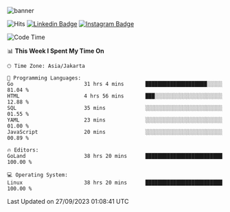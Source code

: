 ![banner](https://readme-typing-svg.herokuapp.com/?lines=Hello,+There!+👋;This+is+ryanbekhen....;Nice+to+meet+you!&center=false)

![Hits](https://hits.seeyoufarm.com/api/count/incr/badge.svg?url=https%3A%2F%2Fgithub.com%2Fryanbekhen%2Fhit-counter&count_bg=%2379C83D&title_bg=%23555555&icon=github.svg&icon_color=%23E7E7E7&title=Provile+views&edge_flat=true)
[![Linkedin Badge](https://img.shields.io/badge/-LinkedIn-0e76a8?style=flat-square&logo=Linkedin&logoColor=white)](https://linkedin.com/in/ryanbekhen)
[![Instagram Badge](https://img.shields.io/badge/-Instagram-e4405f?style=flat-square&logo=Instagram&logoColor=white)](https://instagram.com/ryanbekhen.dev/)

<!--START_SECTION:waka-->
![Code Time](http://img.shields.io/badge/Code%20Time-644%20hrs%2052%20mins-blue)

📊 **This Week I Spent My Time On** 

```text
🕑︎ Time Zone: Asia/Jakarta

💬 Programming Languages: 
Go                       31 hrs 4 mins       ████████████████████░░░░░   81.04 % 
HTML                     4 hrs 56 mins       ███░░░░░░░░░░░░░░░░░░░░░░   12.88 % 
SQL                      35 mins             ░░░░░░░░░░░░░░░░░░░░░░░░░   01.55 % 
YAML                     23 mins             ░░░░░░░░░░░░░░░░░░░░░░░░░   01.00 % 
JavaScript               20 mins             ░░░░░░░░░░░░░░░░░░░░░░░░░   00.89 % 

🔥 Editors: 
GoLand                   38 hrs 20 mins      █████████████████████████   100.00 % 

💻 Operating System: 
Linux                    38 hrs 20 mins      █████████████████████████   100.00 % 
```


 Last Updated on 27/09/2023 01:08:41 UTC
<!--END_SECTION:waka-->
